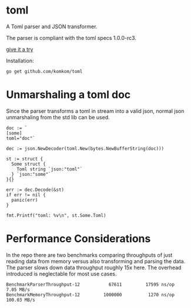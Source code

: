 # toml
A Toml parser and JSON transformer.

The parser is compliant with the toml specs 1.0.0-rc3.

[give it a try](https://komkom.github.io/toml/)

Installation:

```
go get github.com/komkom/toml
```

# Unmarshaling a toml doc

Since the parser transforms a toml in stream into a valid json, normal json unmarshaling from the std lib can be used.

```
doc := `
[some]
toml="doc"`

dec := json.NewDecoder(toml.New(bytes.NewBufferString(doc)))

st := struct {
  Some struct {
    Toml string `json:"toml"`
  } `json:"some"`
}{}

err := dec.Decode(&st)
if err != nil {
  panic(err)
}
        
fmt.Printf("toml: %v\n", st.Some.Toml)
```

# Performance Considerations

In the repo there are two benchmarks comparing throughputs of just reading data from memory versus also transforming and parsing the data. The parser slows down data throughput roughly 15x here.
The overhead introduced is neglectable for most use cases.

```
BenchmarkParserThroughput-12    	   67611	     17595 ns/op	   7.05 MB/s
BenchmarkMemoryThroughput-12    	 1000000	      1270 ns/op	 100.03 MB/s
```

